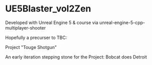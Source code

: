 # UE5Blaster_vol2Zen

Developed with Unreal Engine 5 & course via unreal-engine-5-cpp-multiplayer-shooter

Hopefully a precurser to TBC:

Project "Touge Shotgun"

An early iteration stepping stone for the Project: Bobcat does Detroit
